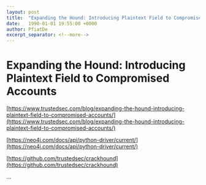 ```yaml
---
layout: post
title:  "Expanding the Hound: Introducing Plaintext Field to Compromised Accounts"
date:   1990-01-01 19:55:00 +0000
author: PfiatDe
excerpt_separator: <!--more-->
---
```


# Expanding the Hound: Introducing Plaintext Field to Compromised Accounts

[https://www.trustedsec.com/blog/expanding-the-hound-introducing-plaintext-field-to-compromised-accounts/](https://www.trustedsec.com/blog/expanding-the-hound-introducing-plaintext-field-to-compromised-accounts/)

[https://neo4j.com/docs/api/python-driver/current/](https://neo4j.com/docs/api/python-driver/current/)

[https://github.com/trustedsec/crackhound](https://github.com/trustedsec/crackhound)

...
<!--more-->
